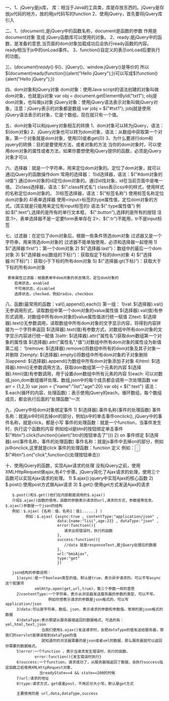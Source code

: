 
一、1、jQuery是js库，
      库：相当于Java的工具类，库是存放东西的。jQuery是存放js代码的地方，放的用js代码写的function
   2、使用jQuery，首先要将jQuery库引入
      <script type="text/javascript" src="scripts/jquery-3.4.1.js"></script>

二、1、$(document),$是jQuery中的函数名称，document是函数的参数
      作用是 document对象 变成 jQuery函数库可以使用的对象。
   2、ready:是jQuery中的函数，是准备的意思,当页面的dom对象加载成功后会执行ready函数的内容。
      ready相当于js中的onLoad事件。
   3、function()自定义的表示onLoad后要执行的功能。

三、$(document)ready()与$()、jQuery()、window.jQuery()是等价的
    所以$(document)ready(function(){alert("Hello jQuery");})可以写成$(function(){alert("Hello jQuery");})

四、dom对象和jQuery对象
    dom对象：使用Java script的语法创建的对象叫做dom对象，也就是js对象
            var obj = document.getElementById("txt1");  obj是dom对象，也叫做js对象
    jQuery对象：使用jQuery语法表示对象叫做jQuery对象，注意：jQuery表示的对象都是数组
               var jobj = $("#txt1");  jobj就是使用jQuery语法表示的对象，它是个数组，现在就只有一个值。

五、dom对象可以和jquery对象相互的转换
    1、dom对象可以转为jQuery，语法：$(dom对象)
    2、jQuery对象也可以转为dom对象，语法：从数组中获取第一个对象，第一个对象就是dom对象，使用[0]或者get{0}
    3、为什么要进行dom和jquery的转换：目的是要使用方法，或者对象的方法
       当你的dom对象时，可以使用dom对象的属性或者方法，如果你要想使用jQuery提供的函数，必须是jQuery对象才可以

六、选择器：就是一个字符串，用来定位dom对象的。定位了dom对象，就可以通过jQuery的函数操作dom
    常用的选择器：
    1)id选择器，语法：$("#dom对象的id值")
       通过dom对象的id定位dom对象的。通过id找对象，id在当前页面中是唯一值。
    2)class选择器，语法：$(".class样式名")
       class表示css中的样式，使用样式的名称定位dom对象的。
    3)标签选择器，语法：$("标签名称")
       使用标签名称定位dom对象的
    4)表单选择器
       使用<input>标签的type属性值，定位dom对象的方式。(其实就是只能用来定位有input标签的)
       语法:$(":type属性值")
       例如:$(":text"),选择的是所有的单行文本框，
           $(":button"),选择的是所有的按钮
       注意:1>、表单选择器不是一定要form表单存在
            2>、$(":tr")不能用，tr不是input标签

七、过滤器：在定位了dom对象后，根据一些条件筛选dom对象
       过滤器又是一个字符串，用来筛选dom对象的
       过滤器不能单独使用，必须和选择器一起使用
     1) $("选择器:first")：第一个dom对象
     2) $("选择器:last")：数组中的最后一个dom对象
     3) $("选择器:eq(数组的下标)")：获取指定下标的dom对象
     4) $("选择器:lt(下标)")：获取小于下标的所有dom对象
     5) $("选择器:gt(下标)")：获取大于下标的所有dom对象

     表单属性过滤器：根据表单中dom对象的状态情况，定位dom对象的
        启用状态，enabled
        不可用状态，disabled
        选择状态，checked，例如radio，checkbox

八、函数(最常用的函数：val(),append(),each())
    第一组：
         1)val:
               $(选择器).val()无参调用形式，读取数组中第一个dom对象的value属性值
               $(选择器).val(值)有参形式调用，对数组中所有dom对象的value属性值进行统一赋值
         2)text:
               $(选择器).text()无参数调用，读取数组中所有dom对象的文字显示内容，将得到内容拼接为一个字符串返回
               $(选择器).text(值)有参数方式，对数组中所有dom对象的文字显示内容进行统一赋值
         3)attr:
               $(选择器).attr("属性名")获取dom数组第一个对象的属性值
               $(选择器).attr("属性名","值")对数组中所有dom对象的属性设为新值
    第二组：
         1)remove:
               $(选择器).remove()将数组中所有的dom对象及其子对象一并删除
         2)empty:
               $(选择器).empty()将数组中所有dom对象的子对象删除
         3)append:
               $(选择器).append()为数组中所有dom对象添加子对象
         4)html:
               $(选择器).html()无参数调用方法，获取dom数组第一个元素的内容
               $(选择器).html(值)有参数调用，用于设置dom数组中所有元素的内容
         5)each:
               可以对数组,json,dom数组循环处理。数组,json中的每个成员都会调用一次处理函数
                 var arr = {1,2,3}
                 var json = {"name":"list","age":20}
                 var obj = ${":text"}
                 语法：$.each(循环的内容，处理函数)：表示使用jQuery的each，循环数组，每个数组成员，都会执行后面的”处理函数“一次

九、jQuery中给dom对象绑定事件
     1) $(选择器).事件名称(事件的处理函数)
           事件名称：就是js中时间去掉on的部分，例如js中的单击事件onclick(),
                   jQuery中的事件名称，就是click，都是小写
           事件的处理函数：就是一个function，当事件发生时，执行这个函数的内容
           例如给id是btn的按钮绑定单击事件
           $("#btn").click(function(){alert("btn的按钮单击了")})
     2) on 事件绑定
           $(选择器).on(事件名称，事件的处理函数)
           事件名称：就是js事件中去掉on的部分，例如js中onclick,这里就是click
           事件的处理函数：function 定义
           例如：<input type="button" id="btn">
            $("#btn").on("click",function(){处理按钮单击})

十、使用jQuery的函数，实现Ajax请求的处理
    没有jQuery之前，使用XMLHttpRequest做ajax,有4个步骤。jQuery简化了Ajax请求的处理，使用三个函数可以实现Ajax请求的处理。
     1) $.ajax():jquery中实现Ajax的核心函数
     2) $.post():使用post方式做Ajax请求
     3) $.get():使用get方式发送Ajax的请求

       $.post()和$.get()他们在内部都是调用的$.ajax()
       介绍$.ajax()函数的使用，函数的参数表示请求的url,请求的方式，参数值等信息。$.ajax()参数是一个json的结构
       例如：$.ajax( {名称：值，名称1：值1......} )
             例如：$.ajax( {async:true , contentType:"application/json" ,
                           data:{name:"lisi",age:23} , dataType:"json" ,
                           error:function(){
                              请求出现错误时，执行的函数
                           },
                           success:function(){
                              //data 就是responseText,是jQuery处理后的数据
                           },
                           url:"bmiAjax",
                           type:"get"
                           })

       json结构的参数说明：
         1)async:是一个boolean类型的值，默认是true，表示异步请求的。可以不写async这个配置项
                 xmlHttp.open(get,url,true)，第三个参数一样的意思
         2)contentType:一个字符串，表示从浏览器发送服务器的参数的类型，可以不写。
                       例如你想表示请求的参数是json格式的，可以写application/json
         3)data:可以是字符串，数组，json，表示请求的参数和参数值。常用的是json格式的数据
         4)dataType:表示期望从服务器端返回的数据格式，可选的有：xml,html,text,json
                    当我们使用$.ajax()发送请求时，会把dataType的值发送给服务器，那我们的servlet能够读取到dataType的值
                    就知道你的浏览器需要的是json或者xml的数据，那么服务器就可以返回你需要的数据格式。
         5)error:一个function ，表示当请求发生错误时，执行的函数。
                 error:function(){发生错误时执行}
         6)success:一个function，请求成功了，从服务器端返回了数据，会执行success指定函数之前使用XMLHttpRequest对象，
                   当readyState==4 && state==200的时候
         7)url:请求的地址
         8)type:请求方式，get或者post，不用区分大小写。默认是get方式
         
         主要使用的是 url,data,dataType,success
